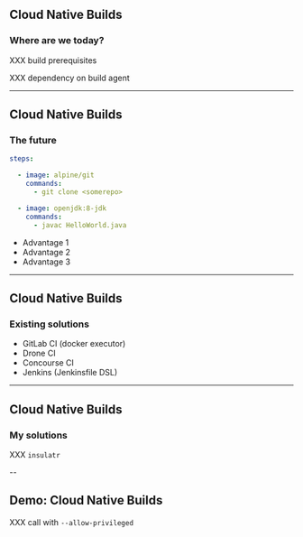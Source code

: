 ## Cloud Native Builds

### Where are we today?

XXX build prerequisites

XXX dependency on build agent

---

## Cloud Native Builds

### The future

```yaml
steps:

  - image: alpine/git
    commands:
      - git clone <somerepo>

  - image: openjdk:8-jdk
    commands:
      - javac HelloWorld.java
```

- Advantage 1
- Advantage 2
- Advantage 3

---

## Cloud Native Builds

### Existing solutions

- GitLab CI (docker executor)
- Drone CI
- Concourse CI
- Jenkins (Jenkinsfile DSL)

---

## Cloud Native Builds

### My solutions

XXX `insulatr`

--

## Demo: Cloud Native Builds

XXX call with `--allow-privileged`